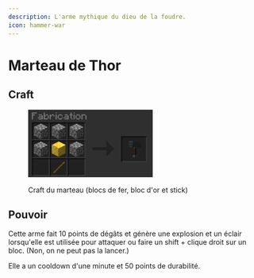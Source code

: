 ```yaml
---
description: L'arme mythique du dieu de la foudre.
icon: hammer-war
---
```


# Marteau de Thor

## Craft

<div data-full-width="false">

<figure><img src="../.gitbook/assets/image_2024-08-10_023008212.png" alt="" width="251"><figcaption><p>Craft du marteau (blocs de fer, bloc d'or et stick)</p></figcaption></figure>

</div>

## Pouvoir

Cette arme fait 10 points de dégâts et génère une explosion et un éclair lorsqu'elle est utilisée pour attaquer ou faire un shift + clique droit sur un bloc. (Non, on ne peut pas la lancer.)

Elle a un cooldown d'une minute et 50 points de durabilité.
